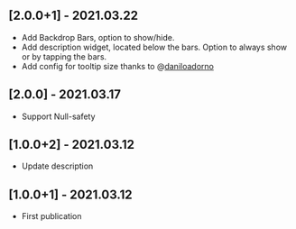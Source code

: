 ## [2.0.0+1] - 2021.03.22

- Add Backdrop Bars, option to show/hide.
- Add description widget, located below the bars. Option to always show or by tapping the bars.
- Add config for tooltip size thanks to @[daniloadorno](https://github.com/daniloadorno)

## [2.0.0] - 2021.03.17

- Support Null-safety

## [1.0.0+2] - 2021.03.12

- Update description

## [1.0.0+1] - 2021.03.12

- First publication
